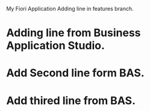 My Fiori Application 
Adding line in features branch.
# Adding line from Business Application Studio.
# Add Second line form BAS.
# Add thired line from BAS.
